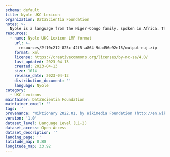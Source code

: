 ```yaml
---
schema: default
title: Nyole UKC Lexicon
organization: DataScientia Foundation
notes: >-
  Nyole is a language from the Niger-Congo family, spoken in Africa. The UKC Lexicon of Nyole is represented as a lexico-semantic network. It consists of words, word senses, synsets, as well as sense-level and synset-level relationships.
resources:
  - name: Nyole UKC Lexicon LMF format
    url: >-
      resources/2f10c212-825c-42f5-a864-9dad56e92e15/output-nuj.zip
    format: xml
    license: https://creativecommons.org/licenses/by-nc-sa/4.0/
    last_updated: 2023-04-13
    created: 2023-04-13
    size: 1014
    release_date: 2023-04-13
    distribution_document: ''
    language: Nyole
category:
  - UKC Lexicons
maintainer: DataScientia Foundation
maintainer_email: ''
tags: ''
provenance: 'Wiktionary 2022.01. by Wikimedia Foundation (http://en.wiktionary.org); Princeton WordNet 2.1 by Princeton University (https://wordnet.princeton.edu)'
version: '1.0'
dataset_level: Language Level (L1-2)
dataset_access: Open Access
dataset_description: ''
landing_page: ''
latitude_map: 0.88
longitude_map: 33.92
---
```

